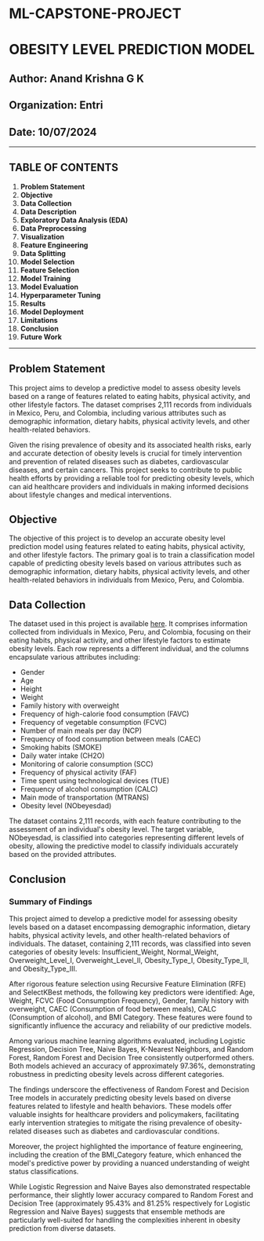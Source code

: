 # ML-CAPSTONE-PROJECT

# OBESITY LEVEL PREDICTION MODEL

## Author: Anand Krishna G K
## Organization: Entri
## Date: 10/07/2024

---

## TABLE OF CONTENTS

1. **Problem Statement**
2. **Objective**
3. **Data Collection**
4. **Data Description**
5. **Exploratory Data Analysis (EDA)**
6. **Data Preprocessing**
7. **Visualization**
8. **Feature Engineering**
9. **Data Splitting**
10. **Model Selection**
11. **Feature Selection**
12. **Model Training**
13. **Model Evaluation**
14. **Hyperparameter Tuning**
15. **Results**
16. **Model Deployment**
17. **Limitations**
18. **Conclusion**
19. **Future Work**

---

## Problem Statement

This project aims to develop a predictive model to assess obesity levels based on a range of features related to eating habits, physical activity, and other lifestyle factors. The dataset comprises 2,111 records from individuals in Mexico, Peru, and Colombia, including various attributes such as demographic information, dietary habits, physical activity levels, and other health-related behaviors.

Given the rising prevalence of obesity and its associated health risks, early and accurate detection of obesity levels is crucial for timely intervention and prevention of related diseases such as diabetes, cardiovascular diseases, and certain cancers. This project seeks to contribute to public health efforts by providing a reliable tool for predicting obesity levels, which can aid healthcare providers and individuals in making informed decisions about lifestyle changes and medical interventions.

## Objective

The objective of this project is to develop an accurate obesity level prediction model using features related to eating habits, physical activity, and other lifestyle factors. The primary goal is to train a classification model capable of predicting obesity levels based on various attributes such as demographic information, dietary habits, physical activity levels, and other health-related behaviors in individuals from Mexico, Peru, and Colombia.


## Data Collection

The dataset used in this project is available [here](https://archive.ics.uci.edu/dataset/544/estimation+of+obesity+levels+based+on+eating+habits+and+physical+condition).
It comprises information collected from individuals in Mexico, Peru, and Colombia, focusing on their eating habits, physical activity, and other lifestyle factors to estimate obesity levels. Each row represents a different individual, and the columns encapsulate various attributes including:

- Gender
- Age
- Height
- Weight
- Family history with overweight
- Frequency of high-calorie food consumption (FAVC)
- Frequency of vegetable consumption (FCVC)
- Number of main meals per day (NCP)
- Frequency of food consumption between meals (CAEC)
- Smoking habits (SMOKE)
- Daily water intake (CH2O)
- Monitoring of calorie consumption (SCC)
- Frequency of physical activity (FAF)
- Time spent using technological devices (TUE)
- Frequency of alcohol consumption (CALC)
- Main mode of transportation (MTRANS)
- Obesity level (NObeyesdad)

The dataset contains 2,111 records, with each feature contributing to the assessment of an individual's obesity level. The target variable, NObeyesdad, is classified into categories representing different levels of obesity, allowing the predictive model to classify individuals accurately based on the provided attributes.


## Conclusion

### Summary of Findings

This project aimed to develop a predictive model for assessing obesity levels based on a dataset encompassing demographic information, dietary habits, physical activity levels, and other health-related behaviors of individuals. The dataset, containing 2,111 records, was classified into seven categories of obesity levels: Insufficient_Weight, Normal_Weight, Overweight_Level_I, Overweight_Level_II, Obesity_Type_I, Obesity_Type_II, and Obesity_Type_III.

After rigorous feature selection using Recursive Feature Elimination (RFE) and SelectKBest methods, the following key predictors were identified: Age, Weight, FCVC (Food Consumption Frequency), Gender, family history with overweight, CAEC (Consumption of food between meals), CALC (Consumption of alcohol), and BMI Category. These features were found to significantly influence the accuracy and reliability of our predictive models.

Among various machine learning algorithms evaluated, including Logistic Regression, Decision Tree, Naive Bayes, K-Nearest Neighbors, and Random Forest, Random Forest and Decision Tree consistently outperformed others. Both models achieved an accuracy of approximately 97.36%, demonstrating robustness in predicting obesity levels across different categories.

The findings underscore the effectiveness of Random Forest and Decision Tree models in accurately predicting obesity levels based on diverse features related to lifestyle and health behaviors. These models offer valuable insights for healthcare providers and policymakers, facilitating early intervention strategies to mitigate the rising prevalence of obesity-related diseases such as diabetes and cardiovascular conditions.

Moreover, the project highlighted the importance of feature engineering, including the creation of the BMI_Category feature, which enhanced the model's predictive power by providing a nuanced understanding of weight status classifications.

While Logistic Regression and Naive Bayes also demonstrated respectable performance, their slightly lower accuracy compared to Random Forest and Decision Tree (approximately 95.43% and 81.25% respectively for Logistic Regression and Naive Bayes) suggests that ensemble methods are particularly well-suited for handling the complexities inherent in obesity prediction from diverse datasets.



